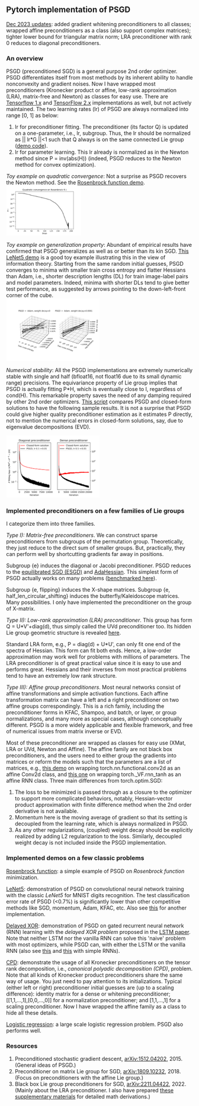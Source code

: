 ## Pytorch implementation of PSGD 
[Dec 2023 updates](https://github.com/lixilinx/psgd_torch/blob/master/misc/psgd_updates.pdf): added gradient whitening preconditioners to all classes; wrapped affine preconditioners as a class (also support complex matrices); tighter lower bound for triangular matrix norm; LRA preconditioner with rank 0 reduces to diagonal preconditioners. 
### An overview
PSGD (preconditioned SGD) is a general purpose 2nd order optimizer. PSGD differentiates itself from most methods by its inherent ability to handle nonconvexity and gradient noises. Now I have wrapped most preconditioners (Kronecker product or affine, low-rank approximation (LRA), matrix-free and Newton) as classes for easy use. There are [Tensorflow 1.x](https://github.com/lixilinx/psgd_tf/releases/tag/1.3) and [TensorFlow 2.x](https://github.com/lixilinx/psgd_tf) implementations as well, but not actively maintained. The two learning rates (lr) of PSGD are always normalized into range [0, 1] as below:

1) lr for preconditioner fitting. The preconditioner (its factor Q) is updated on a one-parameter, i.e., lr, subgroup. Thus, the lr should be normalized as || lr*G ||<1 such that Q always is on the same connected Lie group ([demo code](https://github.com/lixilinx/psgd_torch/blob/master/misc/preconditioner_fitting_rule_verification.py)).
2) lr for parameter learning. This lr already is normalized as in the Newton method since P = inv(abs(H)) (indeed, PSGD reduces to the Newton method for convex optimization).    

*Toy example on quadratic convergence*: Not a surprise as PSGD recovers the Newton method. See the [Rosenbrock function demo](https://github.com/lixilinx/psgd_torch/blob/master/hello_psgd.py).   
<img src="https://github.com/lixilinx/psgd_torch/blob/master/misc/quadratic_convergence.svg" width=40% height=40%>

*Toy example on generalization property*: Abundant of empirical results have confirmed that PSGD generalizes as well as or better than its kin SGD. [This LeNet5 demo](https://github.com/lixilinx/psgd_torch/blob/master/misc/how_psgd_generalize.py) is a good toy example illustrating this in the view of information theory. Starting from the same random initial guesses, PSGD converges to minima with smaller train cross entropy and flatter Hessians than Adam, i.e., shorter description lengths (DL) for train image-label pairs and model parameters. Indeed, minima with shorter DLs tend to give better test performance, as suggested by arrows pointing to the down-left-front corner of the cube.           
<img src="https://github.com/lixilinx/psgd_torch/blob/master/misc/how_psgd_generalize.svg" width=50% height=50%>

*Numerical stability*: All the PSGD implementations are extremely numerically stable with single and half (bfloat16, not float16 due to its small dynamic range) precisions. The equivariance property of Lie group implies that PSGD is actually fitting P*H, which is eventually close to I, regardless of cond(H). This remarkable property saves the need of any damping required by other 2nd order optimizers. [This script](https://github.com/lixilinx/psgd_torch/blob/master/misc/psgd_numerical_stability.py) compares PSGD and closed-form solutions to have the following sample results. It is not a surprise that PSGD could give higher quality preconditioner estimation as it estimates P directly, not to mention the numerical errors in closed-form solutions, say, due to eigenvalue decompositions (EVD).    

<img src="https://github.com/lixilinx/psgd_torch/blob/master/misc/psgd_numerical_stability.svg" width=50% height=50%>

### Implemented preconditioners on a few families of Lie groups 
I categorize them into three families. 

*Type I): Matrix-free preconditioners*. We can construct sparse preconditioners from subgroups of the permutation group. Theoretically, they just reduce to the direct sum of smaller groups. But, practically, they can perform well by shortcutting gradients far away in positions.    

Subgroup {e} induces the diagonal or Jacobi preconditioner. PSGD reduces to the [equilibrated SGD (ESGD)](https://arxiv.org/abs/1502.04390) and [AdaHessian](https://arxiv.org/abs/2006.00719). This simplest form of PSGD actually works on many problems ([benchmarked here](https://github.com/lixilinx/psgd_tf/releases/tag/1.3)). 

Subgroup {e, flipping} induces the X-shape matrices. Subgroup {e, half_len_circular_shifting} induces the butterfly/Kaleidoscope matrices. Many possibilities. I only have implemented the preconditioner on the group of X-matrix. 

*Type II): Low-rank approximation (LRA) preconditioner*. This group has form Q = U*V'+diag(d), thus simply called the UVd preconditioner too. Its hidden Lie group geometric structure is revealed [here](https://drive.google.com/file/d/1CTNx1q67_py87jn-0OI-vSLcsM1K7VsM/view?usp=sharing).   

Standard LRA form, e.g., P = diag(d) + U*U', can only fit one end of the spectra of Hessian. This form can fit both ends. Hence, a low-order approximation may work well for problems with millions of parameters. The LRA preconditioner is of great practical value since it is easy to use and performs great. Hessians and their inverses from most practical problems tend to have an extremely low rank structure.

*Type III): Affine group preconditioners*. Most neural networks consist of affine transformations and simple activation functions. Each affine transformation matrix can have a left and a right preconditioner on two affine groups correspondingly. This is a rich family, including the preconditioner forms in KFAC, Shampoo, and batch, or layer, or group normalizations, and many more as special cases, although conceptually different. PSGD is a more widely applicable and flexible framework, and free of numerical issues from matrix inverse or EVD.

Most of these preconditioner are wrapped as classes for easy use (XMat, LRA or UVd, Newton and Affine). The affine family are not black box preconditioners, and the users need to either group the gradients into matrices or reform the models such that the parameters are a list of matrices, e.g., [this demo](https://github.com/lixilinx/psgd_torch/blob/master/misc/affine_wrapping_F_conv2d.py) on wrapping torch.nn.functional.conv2d as an affine Conv2d class, and [this one](https://github.com/lixilinx/psgd_torch/blob/master/misc/affine_wrapping_VF_rnn_tanh.py) on wrapping torch._VF.rnn_tanh as an affine RNN class. Three main differences from torch.optim.SGD: 
1) The loss to be minimized is passed through as a closure to the optimizer to support more complicated behaviors, notably, Hessian-vector product approximation with finite difference method when the 2nd order derivative is not available.   
2) Momentum here is the moving average of gradient so that its setting is decoupled from the learning rate, which is always normalized in PSGD. 
3) As any other regularizations, (coupled) weight decay should be explicitly realized by adding L2 regularization to the loss. Similarly, decoupled weight decay is not included inside the PSGD implementation.    

### Implemented demos on a few classic problems
[Rosenbrock function](https://github.com/lixilinx/psgd_torch/blob/master/hello_psgd.py): a simple example of PSGD on *Rosenbrock function* minimization.

[LeNet5](https://github.com/lixilinx/psgd_torch/blob/master/mnist_with_lenet5.py): demonstration of PSGD on convolutional neural network training with the classic *LeNet5* for MNIST digits recognition. The test classification error rate of PSGD (<0.7%) is significantly lower than other competitive methods like SGD, momentum, Adam, KFAC, etc. Also see [this](https://github.com/lixilinx/psgd_torch/blob/master/misc/affine_wrapping_F_conv2d.py) for another implementation. 
 
[Delayed XOR](https://github.com/lixilinx/psgd_torch/blob/master/lstm_with_xor_problem.py): demonstration of PSGD on gated recurrent neural network (RNN) learning with the *delayed XOR problem* proposed in the [LSTM paper](https://www.researchgate.net/publication/13853244_Long_Short-term_Memory). Note that neither LSTM nor the vanilla RNN can solve this 'naive' problem with most optimizers, while PSGD can, with either the LSTM or the vanilla RNN (also see [this](https://github.com/lixilinx/psgd_torch/blob/master/rnn_xor_problem_general_purpose_preconditioner.py) and [this](https://github.com/lixilinx/psgd_torch/blob/master/misc/affine_wrapping_VF_rnn_tanh.py) with simple RNNs).

[CPD](https://github.com/lixilinx/psgd_torch/blob/master/demo_usage_of_all_preconditioners.py): demonstrate the usage of all Kronecker preconditioners on the tensor rank decomposition, i.e., *canonical polyadic decomposition (CPD)*, problem. Note that all kinds of Kronecker product preconditioners share the same way of usage. You just need to pay attention to its initializations. Typical (either left or right) preconditioner initial guesses are (up to a scaling difference): identity matrix for a dense or whitening preconditioner; [[1,1,...,1],[0,0,...,0]] for a normalization preconditioner; and [1,1,...,1] for a scaling preconditioner. Now I have wrapped the affine family as a class to hide all these details.    

[Logistic regression](https://github.com/lixilinx/psgd_torch/blob/master/misc/mnist_logistic_regression.py): a large scale logistic regression problem. PSGD also performs well. 

### Resources
1) Preconditioned stochastic gradient descent, [arXiv:1512.04202](https://arxiv.org/abs/1512.04202), 2015. (General ideas of PSGD.)
2) Preconditioner on matrix Lie group for SGD, [arXiv:1809.10232](https://arxiv.org/abs/1809.10232), 2018. (Focus on preconditioners with the affine Lie group.)
3) Black box Lie group preconditioners for SGD, [arXiv:2211.04422](https://arxiv.org/abs/2211.04422), 2022. (Mainly about the LRA preconditioner. I also have prepared [these supplementary materials](https://drive.google.com/file/d/1CTNx1q67_py87jn-0OI-vSLcsM1K7VsM/view) for detailed math derivations.)
